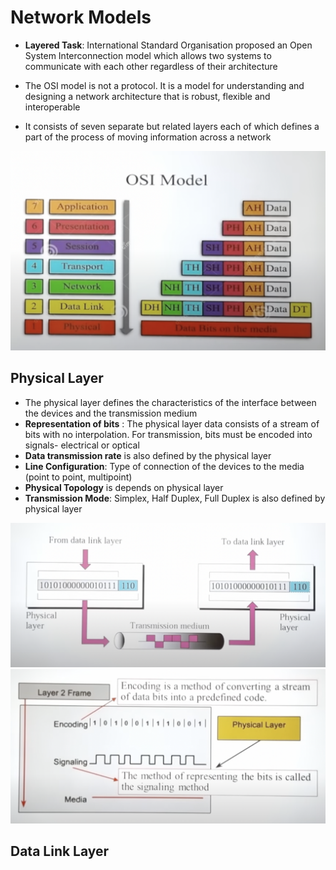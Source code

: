 # Network Models

* **Layered Task**: International Standard Organisation proposed an Open System Interconnection model which allows two systems to communicate with each other regardless of their architecture

* The OSI model is not a protocol. It is a model for understanding and designing a network architecture that is robust, flexible and interoperable
* It consists of seven separate but related layers each of which defines a part of the process of moving information across a network

![Alt text](../../Images/OSI.png)

## Physical Layer

* The physical layer defines the characteristics of the interface between the devices and the transmission medium
* **Representation of bits** : The physical layer data consists of a stream of bits with no interpolation. For transmission, bits must be encoded into signals- electrical or optical
* **Data transmission rate** is also defined by the physical layer
* **Line Configuration**: Type of connection of the devices to the media (point to point, multipoint)
* **Physical Topology** is depends on physical layer
* **Transmission Mode**: Simplex, Half Duplex, Full Duplex is also defined by physical layer

![Alt text](../../Images/physicalLayer1.png)
![Alt text](../../Images/physicalLayer2.png)

## Data Link Layer




